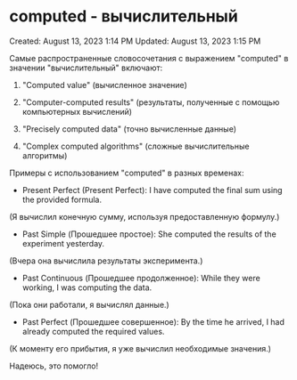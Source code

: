 # computed - вычислительный

Created: August 13, 2023 1:14 PM
Updated: August 13, 2023 1:15 PM

Самые распространенные словосочетания с выражением "computed" в значении "вычислительный" включают:

1. "Computed value" (вычисленное значение)

1. "Computer-computed results" (результаты, полученные с помощью компьютерных вычислений)

1. "Precisely computed data" (точно вычисленные данные)

1. "Complex computed algorithms" (сложные вычислительные алгоритмы)

Примеры с использованием "computed" в разных временах:

- Present Perfect (Present Perfect): I have computed the final sum using the provided formula.

(Я вычислил конечную сумму, используя предоставленную формулу.)

- Past Simple (Прошедшее простое): She computed the results of the experiment yesterday.

(Вчера она вычислила результаты эксперимента.)

- Past Continuous (Прошедшее продолженное): While they were working, I was computing the data.

(Пока они работали, я вычислял данные.)

- Past Perfect (Прошедшее совершенное): By the time he arrived, I had already computed the required values.

(К моменту его прибытия, я уже вычислил необходимые значения.)

Надеюсь, это помогло!